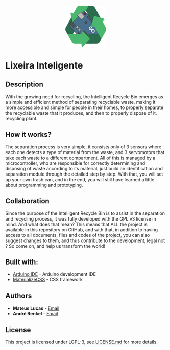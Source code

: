 <p align="center">
  <img width="128" height="128" src="https://raw.githubusercontent.com/MateuxLucax/lixeira-inteligente/master/website/assets/img/componentes/logo-img.png">
</p>

# Lixeira Inteligente

## Description

With the growing need for recycling, the Intelligent Recycle Bin emerges as a simple and efficient method of separating recyclable waste, making it more accessible and simple for people in their homes, to properly separate the recyclable waste that it produces, and then to properly dispose of it. recycling plant.

## How it works?

The separation process is very simple, it consists only of 3 sensors where each one detects a type of material from the waste, and 3 servomotors that take each waste to a different compartment. All of this is managed by a microcontroller, who are responsible for correctly determining and disposing of waste according to its material, just build an identification and separation module through the detailed step by step. With that, you will set up your own trash can, and in the end, you will still have learned a little about programming and prototyping.

## Collaboration

Since the purpose of the Intelligent Recycle Bin is to assist in the separation and recycling process, it was fully developed with the GPL v3 license in mind. And what does that mean? This means that ALL the project is available in this repository on GitHub, and with that, in addition to having access to all documents, files and codes of the project, you can also suggest changes to them, and thus contribute to the development, legal not ? So come on, and help us transform the world!

## Built with:

* [Arduino IDE](https://www.arduino.cc/en/main/software) - Arduino development IDE
* [MaterializeCSS](https://materializecss.com/) - CSS framework

## Authors

* **Mateus Lucas**  - [Email](mailto:mateus@lixeirainteligente.com)
* **André Renkel** - [Email](mailto:andre@lixeirainteligente.com)

## License

This project is licensed under LGPL-3, see [LICENSE.md](LICENSE.md) for more details.

